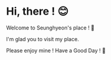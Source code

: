 # Hi, there ! 😊

Welcome to Seunghyeon's place ! 🎪

I'm glad you to visit my place.

Please enjoy mine ! Have a Good Day ! 🎈


